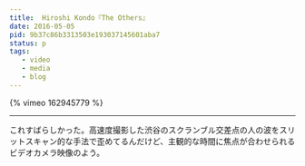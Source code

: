 ```yaml
---
title:  Hiroshi Kondo『The Others』
date: 2016-05-05
pid: 9b37c86b3313503e193037145601aba7
status: p
tags:
   - video
   - media
   - blog
---
```


{% vimeo 162945779 %}

---- 

これすばらしかった。高速度撮影した渋谷のスクランブル交差点の人の波をスリットスキャン的な手法で歪めてるんだけど、主観的な時間に焦点が合わせられるビデオカメラ映像のよう。